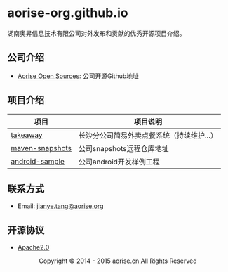 # aorise-org.github.io  
湖南奥昇信息技术有限公司对外发布和贡献的优秀开源项目介绍。  

## 公司介绍
- [Aorise Open Sources](https://github.com/aorise-org): 公司开源Github地址


## 项目介绍
|                               项目                               |       项目说明                    |
| ---------------------------------------------------------------- | ----------------------------------------- |
| [takeaway](https://aorise-org.github.io/takeaway/)               | 长沙分公司简易外卖点餐系统（持续维护...） |
| [maven-snapshots](https://aorise-org.github.io/maven-snapshots/) | 公司snapshots远程仓库地址                          |
| [android-sample](https://aorise-org.github.io/android-sample/)   | 公司android开发样例工程                   |


## 联系方式
- Email: [jianye.tang@aorise.org](mailto:jianye.tang@aoirse.org)

## 开源协议
- [Apache2.0](http://www.apache.org/licenses/LICENSE-2.0.html)

<center>Copyright © 2014 - 2015 aorise.cn All Rights Reserved</center>